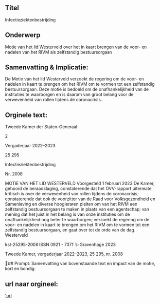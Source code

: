 ## Titel
Infectieziektenbestrijding
## Onderwerp
Motie van het lid Westerveld over het in kaart brengen van de voor- en nadelen van het RIVM als zelfstandig bestuursorgaan
## Samenvatting & Implicatie:

De Motie van het lid Westerveld verzoekt de regering om de voor- en nadelen in kaart te brengen om het RIVM om te vormen tot een zelfstandig bestuursorgaan. Deze motie is bedoeld om de onafhankelijkheid van de instituties te waarborgen en is daarom van groot belang voor de verwevenheid van rollen tijdens de coronacrisis.
## Orginele text:


Tweede Kamer der Staten-Generaal

2

Vergaderjaar 2022–2023

25 295

Infectieziektenbestrijding

Nr. 2008

MOTIE VAN HET LID WESTERVELD
Voorgesteld 1 februari 2023
De Kamer,
gehoord de beraadslaging,
constaterende dat het OVV-rapport uitermate kritisch is over de verwevenheid van rollen tijdens de coronacrisis;
constaterende dat ook de voorzitter van de Raad voor Volksgezondheid en
Samenleving en diverse hoogleraren pleiten om van het RIVM een
zelfstandig bestuursorgaan te maken in plaats van een agentschap;
van mening dat het juist in het belang is van onze instituties om de
onafhankelijkheid nog beter te waarborgen;
verzoekt de regering om de voor- en nadelen in kaart te brengen om het
RIVM om te vormen tot een zelfstandig bestuursorgaan,
en gaat over tot de orde van de dag.
Westerveld

kst-25295-2008
ISSN 0921 - 7371
’s-Gravenhage 2023

Tweede Kamer, vergaderjaar 2022–2023, 25 295, nr. 2008

## Prompt:
Samenvatting van bovenstaande text en impact van de motie, kort en bondig:

## url naar orgineel:
['url](https://gegevensmagazijn.tweedekamer.nl/OData/v4/2.0/Document(110b77d5-8657-432f-835c-3e587c4b0ff3)/resource)
